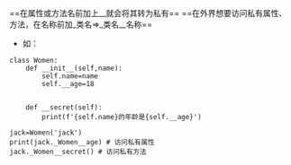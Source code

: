 ==在属性或方法名前加上__就会将其转为私有==
==在外界想要访问私有属性、方法，在名称前加_类名=>_类名__名称==
- 如：
```
class Women:
    def __init__(self,name):
        self.name=name
        self.__age=18


    def __secret(self):
        print(f'{self.name}的年龄是{self.__age}')

jack=Women('jack')
print(jack._Women__age) # 访问私有属性
jack._Women__secret() # 访问私有方法
```